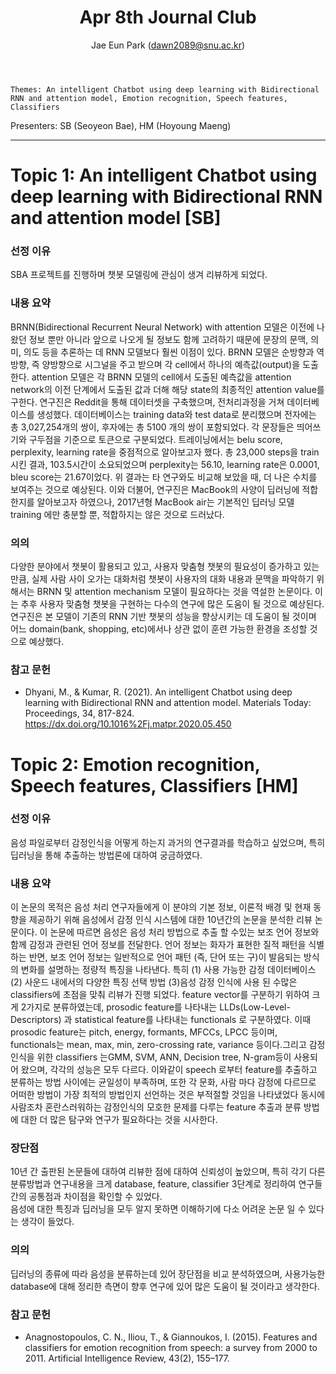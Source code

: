 ﻿---
layout: post
title: "Apr 8th Journal Club"
author: "Jae Eun Park (dawn2089@snu.ac.kr)"
---

    Themes: An intelligent Chatbot using deep learning with Bidirectional RNN and attention model, Emotion recognition, Speech features, Classifiers

Presenters: SB (Seoyeon Bae), HM (Hoyoung Maeng) <br>

-----------------

# Topic 1: An intelligent Chatbot using deep learning with Bidirectional RNN and attention model [SB]

### **선정 이유**

SBA 프로젝트를 진행하며 챗봇 모델링에 관심이 생겨 리뷰하게 되었다.<br>

### **내용 요약**

BRNN(Bidirectional Recurrent Neural Network) with attention 모델은 이전에 나왔던 정보 뿐만 아니라 앞으로 나오게 될 정보도 함께 고려하기 때문에 문장의 문맥, 의미, 의도 등을 추론하는 데 RNN 모델보다 훨씬 이점이 있다. BRNN 모델은 순방향과 역방향, 즉 양방향으로 시그널을 주고 받으며 각 cell에서 하나의 예측값(output)을 도출한다. attention 모델은 각 BRNN 모델의 cell에서 도출된 예측값을 attention network의 이전 단계에서 도출된 값과 더해 해당 state의 최종적인 attention value를 구한다. 연구진은 Reddit을 통해 데이터셋을 구축했으며, 전처리과정을 거쳐 데이터베이스를 생성했다. 데이터베이스는 training data와 test data로 분리했으며 전자에는 총 3,027,254개의 쌍이, 후자에는 총 5100 개의 쌍이 포함되었다. 각 문장들은 띄어쓰기와 구두점을 기준으로 토큰으로 구분되었다. 트레이닝에서는 belu score, perplexity, learning rate을 중점적으로 알아보고자 했다. 총 23,000 steps을 train 시킨 결과, 103.5시간이 소요되었으며 perplexity는 56.10, learning rate은 0.0001, bleu score는 21.67이었다. 위 결과는 타 연구와도 비교해 보았을 때, 더 나은 수치를 보여주는 것으로 예상된다. 이와 더불어, 연구진은 MacBook의 사양이 딥러닝에 적합한지를 알아보고자 하였으나, 2017년형 MacBook air는 기본적인 딥러닝 모델 training 에만 충분할 뿐, 적합하지는 않은 것으로 드러났다.<br>

### **의의**

다양한 분야에서 챗봇이 활용되고 있고, 사용자 맞춤형 챗봇의 필요성이 증가하고 있는 만큼, 실제 사람 사이 오가는 대화처럼 챗봇이 사용자의 대화 내용과 문맥을 파악하기 위해서는 BRNN 및 attention mechanism 모델이 필요하다는 것을 역설한 논문이다. 이는 추후 사용자 맞춤형 챗봇을 구현하는 다수의 연구에 많은 도움이 될 것으로 예상된다. 연구진은 본 모델이 기존의 RNN 기반 챗봇의 성능을 향상시키는 데 도움이 될 것이며 어느 domain(bank, shopping, etc)에서나 상관 없이 훈련 가능한 환경을 조성할 것으로 예상했다.<br>

### **참고 문헌**

- Dhyani, M., & Kumar, R. (2021). An intelligent Chatbot using deep learning with Bidirectional RNN and attention model. Materials Today: Proceedings, 34, 817-824. https://dx.doi.org/10.1016%2Fj.matpr.2020.05.450 <br>

# Topic 2: Emotion recognition, Speech features, Classifiers [HM] <br>

### **선정 이유**

음성 파일로부터 감정인식을 어떻게 하는지 과거의 연구결과를 학습하고 싶었으며, 특히 딥러닝을 통해 추출하는 방법론에 대하여 궁금하였다.<br>

### **내용 요약**

이 논문의 목적은 음성 처리 연구자들에게 이 분야의 기본 정보, 이론적 배경 및 현재 동향을 제공하기 위해 음성에서 감정 인식 시스템에 대한 10년간의 논문을 분석한 리뷰 논문이다. 이 논문에 따르면 음성은 음성 처리 방법으로 추출 할 수있는 보조 언어 정보와 함께 감정과 관련된 언어 정보를 전달한다. 언어 정보는 화자가 표현한 질적 패턴을 식별하는 반면, 보조 언어 정보는 일반적으로 언어 패턴 (즉, 단어 또는 구)이 발음되는 방식의 변화를 설명하는 정량적 특징을 나타낸다. 특히 (1) 사용 가능한 감정 데이터베이스 (2) 사운드 내에서의 다양한 특징 선택 방법  (3)음성 감정 인식에 사용 된 수많은 classifiers에 초점을 맞춰 리뷰가 진행 되었다. feature vector를 구분하기 위하여 크게 2가지로 분류하였는데, prosodic feature를 나타내는 LLDs(Low-Level-Descriptors) 과 statistical feature를 나타내는 functionals 로 구분하였다. 이때 prosodic feature는 pitch, energy, formants, MFCCs, LPCC 등이며, functionals는 mean, max, min, zero-crossing rate, variance 등이다.그리고 감정 인식을 위한 classifiers 는GMM, SVM, ANN, Decision tree, N-gram등이 사용되어 왔으며, 각각의 성능은 모두 다르다. 이와같이 speech 로부터 feature를 추출하고 분류하는 방법 사이에는 균일성이 부족하며, 또한 각 문화, 사람 마다 감정에 다르므로 어떠한 방법이 가장 최적의 방법인지 선언하는 것은 부적절할 것임을 나타냈었다 동시에 사람조차 혼란스러워하는 감정인식의 모호한 문제를 다루는 feature 추출과 분류 방법에 대한 더 많은 탐구와 연구가 필요하다는 것을 시사한다.<br>

### **장단점**

10년 간 출판된 논문들에 대하여 리뷰한 점에 대하여 신뢰성이 높았으며, 특히 각기 다른 분류방법과 연구내용을 크게 database, feature, classifier 3단계로 정리하여 연구들 간의 공통점과 차이점을 확인할 수 있었다. <br>
음성에 대한 특징과 딥러닝을 모두 알지 못하면 이해하기에 다소 어려운 논문 일 수 있다는 생각이 들었다. <br>

### **의의**

딥러닝의 종류에 따라 음성을 분류하는데 있어 장단점을 비교 분석하였으며, 사용가능한 database에 대해 정리한 측면이 향후 연구에 있어 많은 도움이 될 것이라고 생각한다.<br>

### **참고 문헌**

- Anagnostopoulos, C. N., Iliou, T., & Giannoukos, I. (2015). Features and classifiers for emotion recognition from speech: a survey from 2000 to 2011. Artificial Intelligence Review, 43(2), 155–177. <br>
